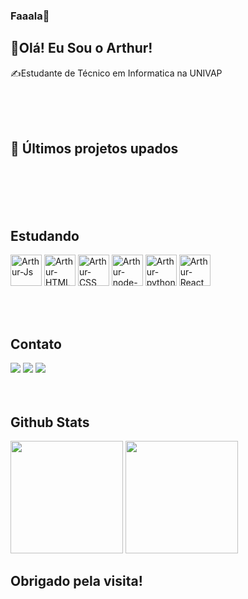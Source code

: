 ### Faaala🤙

## 🐉Olá! Eu Sou o Arthur!

✍Estudante de Técnico em Informatica na UNIVAP

<br>
<br>
<br>

## 🚀 Últimos projetos upados


<br>
<br>
<br>
<div style="display: inline_block"><br>
  <h2>Estudando</h2>
  <img align="center" alt="Arthur-Js" height="50" width="50" src="https://cdn.jsdelivr.net/gh/devicons/devicon/icons/javascript/javascript-original.svg">
  <img align="center" alt="Arthur-HTML" height="50" width="50" src="https://cdn.jsdelivr.net/gh/devicons/devicon/icons/html5/html5-original.svg" />
  <img align="center" alt="Arthur-CSS" height="50" width="50" src="https://cdn.jsdelivr.net/gh/devicons/devicon/icons/css3/css3-original.svg">
  <img align="center" alt="Arthur-node-js" height="50" width="50" src="https://cdn.jsdelivr.net/gh/devicons/devicon/icons/nodejs/nodejs-original-wordmark.svg">
  <img align="center" alt="Arthur-python" height="50" width="50" src="https://cdn.jsdelivr.net/gh/devicons/devicon/icons/python/python-original.svg">
  <img align="center" alt="Arthur-React" height="50" width="50" src="https://cdn.jsdelivr.net/gh/devicons/devicon/icons/react/react-original-wordmark.svg">
</div>
<br>
<br>
<br>
<h2>Contato</h2>
<div style="display: inline">
  <a href="https://www.instagram.com/arthur.oliveira_dev/?hl=pt-br" target="_blank"><img src="https://img.shields.io/badge/-Instagram-%23E4405F?style=for-the-badge&logo=instagram&logoColor=white" target="_blank"></a>
  <a href = "mailto:arthur.h.s.c.r.deoliveira@gmail.com"><img src="https://img.shields.io/badge/-Gmail-%23333?style=for-the-badge&logo=gmail&logoColor=white" target="_blank"></a>
  <a href="https://www.linkedin.com/in/arthur-h-s-c-r-oliveira-5b60911b6/" target="_blank"><img src="https://img.shields.io/badge/-LinkedIn-%230077B5?style=for-the-badge&logo=linkedin&logoColor=white"></a> 
</div>  
<br>
<br>
<br>
<h2>Github Stats</h2>
<div align="left" style="display:inline;">
  <img height="180em" src="https://github-readme-stats.vercel.app/api?username=arthurhscroliveira&show_icons=true&theme=github_dark&include_all_commits=true&count_private=true"/>
  <img height="180em" src="https://github-readme-stats.vercel.app/api/top-langs/?username=arthurhscroliveira&layout=compact&langs_count=7&theme=github_dark"/>
</div>


<h2>Obrigado pela visita!</h2>       
